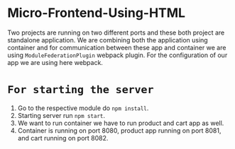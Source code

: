 # Micro-Frontend-Using-HTML
Two projects are running on two different ports and these both project are standalone application.
We are combining both the application using container and for communication between these app and container we are using `ModuleFederationPlugin` webpack plugin.
For the configuration of our app we are using here webpack.
# `For starting the server`
1. Go to the respective module do `npm install`.
2. Starting server run `npm start`.
3. We want to run container we have to run product and cart app as well.
4. Container is running on port 8080, product app running on port 8081, and cart running on port 8082.
